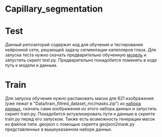 # Capillary_segmentation
# Test
Данный репозиторий содержит код для обучения и тестирования нейронной сети, решающей задачу сегментации капелляров глаза. Для запуска теста нужно скачать предварительно обученную [модель](https://disk.yandex.ru/d/b_ovbYFaTIH2_Q) и запустить скрипт test.py. Предварительно понадобится поменять в коде путь к модели и данным.

# Train
Для запуска обучения нужно распаковать маски для 621 изображения (уже лежат в "Data/train_filtred_dataset_mc/masks.zip") из [набора данных](https://www.kaggle.com/datasets/b11gden/microcirculation?resource=download&select=train_mask), скачать сами изображения из этого набора данных и запустить скрипт train.py. Понадобится актуализировать пути к данным в скрипте train.py перед его запуском. Также есть возможность генерации масок из файлов типа .geojson с помощью скрипта geojson2mask.py представленных в вышеуказанном наборе данных.
